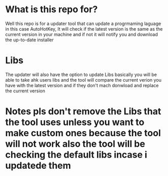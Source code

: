# What is this repo for?
Well this repo is for a updater tool that can update a progrmaming laguage in this case AutoHotKey, It will check if the latest version is the same as the current version in your machine and if not it will notify you and download the up-to-date installer

# Libs
The updater will also have the option to update Libs basically you will be able to take ahk users libs and the tool will compare the current verion you have with the latest version and if they don't mach donwload and replace the current version

# Notes pls don't remove the Libs that the tool uses unless you want to make custom ones because the tool will not work also the tool will be checking the default libs incase i updatede them
